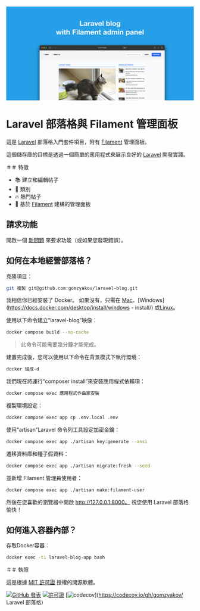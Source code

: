 ![帶有 Filament 管理面板的 Laravel 部落格](../docs/social-preview-en.png)

# Laravel 部落格與 Filament 管理面板

這是 [Laravel](https://laravel.com) 部落格入門套件項目，附有 [Filament](https://filamentphp.com) 管理面板。

這個儲存庫的目標是透過一個簡單的應用程式來展示良好的 [Laravel](https://laravel.com) 開發實踐。

＃＃ 特徵

- 📚 建立和編輯帖子
- 🥑 類別
- 🔥 熱門帖子
- 🎉 基於 [Filament](https://filamentphp.com) 建構的管理面板

## 請求功能

開啟一個 [新問題](https://github.com/gomzyakov/laravel-blog/issues/new) 來要求功能（或如果您發現錯誤）。

## 如何在本地經營部落格？

克隆項目：

````bash
git 複製 git@github.com:gomzyakov/laravel-blog.git
````

我相信你已經安裝了 Docker。 如果沒有，只需在 [Mac](https://docs.docker.com/desktop/install/mac-install/)、[Windows](https://docs.docker.com/desktop/install/windows - install/) 或[Linux](https://docs.docker.com/desktop/install/linux-install/)。

使用以下命令建立“laravel-blog”映像：

````bash
docker compose build --no-cache
````

>此命令可能需要幾分鐘才能完成。

建置完成後，您可以使用以下命令在背景模式下執行環境：

````bash
docker 組成-d
````

我們現在將運行“composer install”來安裝應用程式依賴項：

````bash
docker compose exec 應用程式作曲家安裝
````

複製環境設定：

````bash
docker compose exec app cp .env.local .env
````

使用“artisan”Laravel 命令列工具設定加密金鑰：

````bash
docker compose exec app ./artisan key:generate --ansi
````

遷移資料庫和種子假資料：

````bash
docker compose exec app ./artisan migrate:fresh --seed
````

並新增 Filament 管理員使用者：

````bash
docker compose exec app ./artisan make:filament-user
````

然後在您喜歡的瀏覽器中開啟 http://127.0.0.1:8000。 祝您使用 Laravel 部落格愉快！

## 如何進入容器內部？

存取Docker容器：

````bash
docker exec -ti laravel-blog-app bash
````

＃＃ 執照

這是根據 [MIT 許可證](https://github.com/gomzyakov/php-code-style/blob/main/LICENSE) 授權的開源軟體。


[![GitHub 發表](https://img.shields.io/github/release/gomzyakov/laravel-blog.svg)](https://github.com/gomzyakov/laravel-blog/releases/latest)
[![許可證](https://img.shields.io/badge/License-MIT-green.svg)](https://github.com/gomzyakov/laravel-blog/blob/development/LICENSE)
[![codecov](https://codecov.io/gh/gomzyakov/laravel-blog/branch/main/graph/badge.svg?token=4CYTVMVUYV)](https://codecov.io/gh/gomzyakov/ Laravel 部落格）
